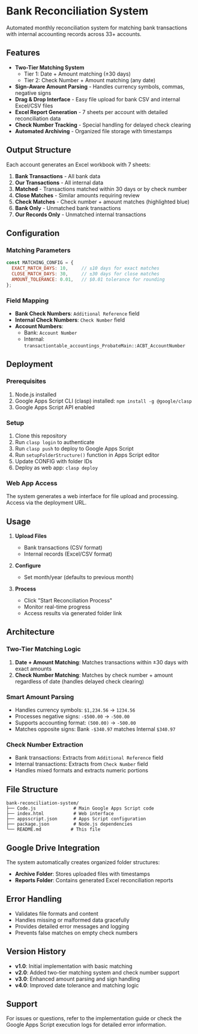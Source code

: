 # Bank Reconciliation System

Automated monthly reconciliation system for matching bank transactions with internal accounting records across 33+ accounts.

## Features

- **Two-Tier Matching System**
  - Tier 1: Date + Amount matching (±30 days)
  - Tier 2: Check Number + Amount matching (any date)
- **Sign-Aware Amount Parsing** - Handles currency symbols, commas, negative signs
- **Drag & Drop Interface** - Easy file upload for bank CSV and internal Excel/CSV files
- **Excel Report Generation** - 7 sheets per account with detailed reconciliation data
- **Check Number Tracking** - Special handling for delayed check clearing
- **Automated Archiving** - Organized file storage with timestamps

## Output Structure

Each account generates an Excel workbook with 7 sheets:
1. **Bank Transactions** - All bank data
2. **Our Transactions** - All internal data
3. **Matched** - Transactions matched within 30 days or by check number
4. **Close Matches** - Similar amounts requiring review
5. **Check Matches** - Check number + amount matches (highlighted blue)
6. **Bank Only** - Unmatched bank transactions
7. **Our Records Only** - Unmatched internal transactions

## Configuration

### Matching Parameters
```javascript
const MATCHING_CONFIG = {
  EXACT_MATCH_DAYS: 10,     // ±10 days for exact matches
  CLOSE_MATCH_DAYS: 30,     // ±30 days for close matches  
  AMOUNT_TOLERANCE: 0.01,   // $0.01 tolerance for rounding
};
```

### Field Mapping
- **Bank Check Numbers**: `Additional Reference` field
- **Internal Check Numbers**: `Check Number` field
- **Account Numbers**: 
  - Bank: `Account Number`
  - Internal: `transactiontable_accountings_ProbateMain::ACBT_AccountNumber`

## Deployment

### Prerequisites
1. Node.js installed
2. Google Apps Script CLI (clasp) installed: `npm install -g @google/clasp`
3. Google Apps Script API enabled

### Setup
1. Clone this repository
2. Run `clasp login` to authenticate
3. Run `clasp push` to deploy to Google Apps Script
4. Run `setupFolderStructure()` function in Apps Script editor
5. Update CONFIG with folder IDs
6. Deploy as web app: `clasp deploy`

### Web App Access
The system generates a web interface for file upload and processing. Access via the deployment URL.

## Usage

1. **Upload Files**
   - Bank transactions (CSV format)
   - Internal records (Excel/CSV format)

2. **Configure**
   - Set month/year (defaults to previous month)

3. **Process**
   - Click "Start Reconciliation Process"
   - Monitor real-time progress
   - Access results via generated folder link

## Architecture

### Two-Tier Matching Logic
1. **Date + Amount Matching**: Matches transactions within ±30 days with exact amounts
2. **Check Number Matching**: Matches by check number + amount regardless of date (handles delayed check clearing)

### Smart Amount Parsing
- Handles currency symbols: `$1,234.56` → `1234.56`
- Processes negative signs: `-$500.00` → `-500.00`
- Supports accounting format: `(500.00)` → `-500.00`
- Matches opposite signs: Bank `-$340.97` matches Internal `$340.97`

### Check Number Extraction
- Bank transactions: Extracts from `Additional Reference` field
- Internal transactions: Extracts from `Check Number` field
- Handles mixed formats and extracts numeric portions

## File Structure

```
bank-reconciliation-system/
├── Code.js              # Main Google Apps Script code
├── index.html           # Web interface
├── appsscript.json      # Apps Script configuration
├── package.json         # Node.js dependencies
└── README.md           # This file
```

## Google Drive Integration

The system automatically creates organized folder structures:
- **Archive Folder**: Stores uploaded files with timestamps
- **Reports Folder**: Contains generated Excel reconciliation reports

## Error Handling

- Validates file formats and content
- Handles missing or malformed data gracefully
- Provides detailed error messages and logging
- Prevents false matches on empty check numbers

## Version History

- **v1.0**: Initial implementation with basic matching
- **v2.0**: Added two-tier matching system and check number support
- **v3.0**: Enhanced amount parsing and sign handling
- **v4.0**: Improved date tolerance and matching logic

## Support

For issues or questions, refer to the implementation guide or check the Google Apps Script execution logs for detailed error information.